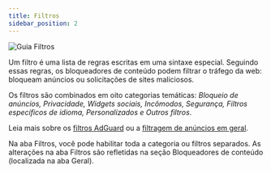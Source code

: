 ```yaml
---
title: Filtros
sidebar_position: 2
---
```


![Guia Filtros](https://cdn.adtidy.org/public/Adguard/Blog/AG_for_Safari_in-depth_review/Filters.png)

Um filtro é uma lista de regras escritas em uma sintaxe especial. Seguindo essas regras, os bloqueadores de conteúdo podem filtrar o tráfego da web: bloqueam anúncios ou solicitações de sites maliciosos.

Os filtros são combinados em oito categorias temáticas: _Bloqueio de anúncios, Privacidade, Widgets sociais, Incômodos, Segurança, Filtros específicos de idioma, Personalizados e Outros filtros_.

Leia mais sobre os [filtros AdGuard](/general/ad-filtering/adguard-filters) ou a [filtragem de anúncios em geral](/general/ad-filtering/how-ad-blocking-works).

Na aba Filtros, você pode habilitar toda a categoria ou filtros separados. As alterações na aba Filtros são refletidas na seção Bloqueadores de conteúdo (localizada na aba Geral).
